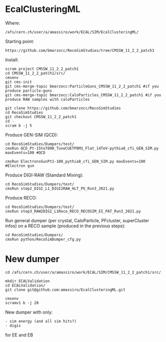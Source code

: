 # EcalClusteringML

Where:

    /afs/cern.ch/user/a/amassiro/work/ECAL/SIM/EcalClusteringML/
    
Starting point:

    https://github.com/bmarzocc/RecoSimStudies/tree/CMSSW_11_2_2_patch1

    
Install:

    scram project CMSSW_11_2_2_patch1
    cd CMSSW_11_2_2_patch1/src/
    cmsenv
    git cms-init
    git cms-merge-topic bmarzocc:ParticleGuns_CMSSW_11_2_2_patch1 #if you produce particle-guns
    git cms-merge-topic bmarzocc:CaloParticles_CMSSW_11_2_2_patch1 #if you produce RAW samples with caloParticles
    
    git clone https://github.com/bmarzocc/RecoSimStudies
    cd RecoSimStudies
    git checkout CMSSW_11_2_2_patch1
    cd -
    scram b -j 5
    
    
Produce GEN-SIM (QCD):

    cd RecoSimStudies/Dumpers/test/
    cmsRun QCD_Pt-15to7000_TuneCUETP8M1_Flat_14TeV-pythia8_cfi_GEN_SIM.py maxEvents=100 #QCD
    
    cmsRun ElectronsGunPt1-100_pythia8_cfi_GEN_SIM.py maxEvents=100 #Electron gun
    
    
Produce DIGI-RAW (Standard Mixing):

    cd RecoSimStudies/Dumpers/test/
    cmsRun step2_DIGI_L1_DIGI2RAW_HLT_PU_Run3_2021.py

Produce RECO:

    cd RecoSimStudies/Dumpers/test/
    cmsRun step3_RAW2DIGI_L1Reco_RECO_RECOSIM_EI_PAT_Run3_2021.py

Run general dumper (per crystal, CaloParticle, PFcluster, superCluster infos) on a RECO sample (produced in the previous steps):

    cd RecoSimStudies/Dumpers/
    cmsRun python/RecoSimDumper_cfg.py
    
    
New dumper
====
    
    cd /afs/cern.ch/user/a/amassiro/work/ECAL/SIM/CMSSW_11_2_2_patch1/src/
    
    mkdir ECALValidation
    cd ECALValidation/
    git clone git@github.com:amassiro/EcalClusteringML.git
    
    cmsenv
    scramv1 b -j 20
    
    
New dumper with only:

    - sim energy (and all sim hits?)
    - digis

for EE and EB
    
    
    
    
    
    
    
    